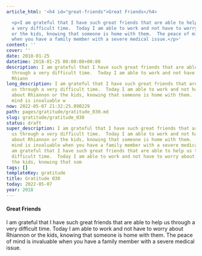 ```yaml
---
article_html: '<h4 id="great-friends">Great Friends</h4>

  <p>I am grateful that I have such great friends that are able to help us through
  a very difficult time.  Today I am able to work and not have to worry about Rhiannon
  or the kids, knowing that someone is home with them.  The peace of mind is invaluable
  when you have a family member with a severe medical issue.</p>'
content: ''
cover: ''
date: 2018-01-25
datetime: 2018-01-25 00:00:00+00:00
description: I am grateful that I have such great friends that are able to help us
  through a very difficult time.  Today I am able to work and not have to worry about
  Rhiann
long_description: I am grateful that I have such great friends that are able to help
  us through a very difficult time.  Today I am able to work and not have to worry
  about Rhiannon or the kids, knowing that someone is home with them.  The peace of
  mind is invaluable w
now: 2022-05-07 21:32:25.890229
path: pages/gratitude/gratitude_030.md
slug: gratitude/gratitude_030
status: draft
super_description: I am grateful that I have such great friends that are able to help
  us through a very difficult time.  Today I am able to work and not have to worry
  about Rhiannon or the kids, knowing that someone is home with them.  The peace of
  mind is invaluable when you have a family member with a severe medical issue. I
  am grateful that I have such great friends that are able to help us through a very
  difficult time.  Today I am able to work and not have to worry about Rhiannon or
  the kids, knowing that som
tags: []
templateKey: gratitude
title: Gratitude 030
today: 2022-05-07
year: 2018
---
```


#### Great Friends

I am grateful that I have such great friends that are able to help us through a very difficult time.  Today I am able to work and not have to worry about Rhiannon or the kids, knowing that someone is home with them.  The peace of mind is invaluable when you have a family member with a severe medical issue.